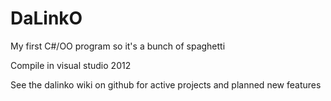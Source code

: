 DaLinkO
=======
My first C#/OO program so it's a bunch of spaghetti

Compile in visual studio 2012

See the dalinko wiki on github for active projects and planned new features
